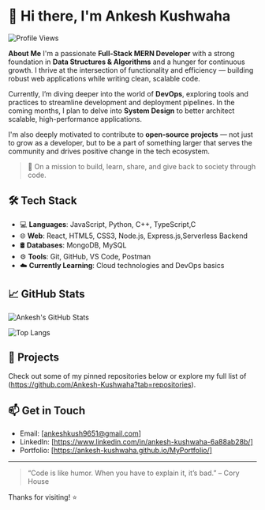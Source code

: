 # 👋 Hi there, I'm Ankesh Kushwaha

![Profile Views](https://komarev.com/ghpvc/?username=Ankesh-Kushwaha&style=flat-square)

**About Me**
I'm a passionate **Full-Stack MERN Developer** with a strong foundation in **Data Structures & Algorithms** and a hunger for continuous growth. I thrive at the intersection of functionality and efficiency — building robust web applications while writing clean, scalable code.

Currently, I’m diving deeper into the world of **DevOps**, exploring tools and practices to streamline development and deployment pipelines. In the coming months, I plan to delve into **System Design** to better architect scalable, high-performance applications.

I'm also deeply motivated to contribute to **open-source projects** — not just to grow as a developer, but to be a part of something larger that serves the community and drives positive change in the tech ecosystem.

> 🚀 On a mission to build, learn, share, and give back to society through code.

## 🛠️ Tech Stack

- 💻 **Languages**: JavaScript, Python, C++, TypeScript,C 
- 🌐 **Web**: React, HTML5, CSS3, Node.js, Express.js,Serverless Backend  
- 🛢️ **Databases**: MongoDB, MySQL  
- ⚙️ **Tools**: Git, GitHub, VS Code, Postman  
- ☁️ **Currently Learning**: Cloud technologies and DevOps basics

## 📈 GitHub Stats

![Ankesh's GitHub Stats](https://github-readme-stats.vercel.app/api?username=Ankesh-Kushwaha&show_icons=true&theme=radical)

![Top Langs](https://github-readme-stats.vercel.app/api/top-langs/?username=Ankesh-Kushwaha&layout=compact&theme=radical)

## 🚀 Projects

Check out some of my pinned repositories below or explore my full list of (https://github.com/Ankesh-Kushwaha?tab=repositories).

## 📫 Get in Touch

- Email: [ankeshkush9651@gmail.com]  
- LinkedIn: [https://www.linkedin.com/in/ankesh-kushwaha-6a88ab28b/] 
- Portfolio: [https://ankesh-kushwaha.github.io/MyPortfolio/]

---

> “Code is like humor. When you have to explain it, it’s bad.” – Cory House

Thanks for visiting! ⭐️
